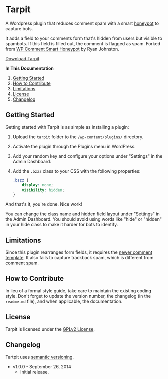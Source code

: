 # Tarpit
A Wordpress plugin that reduces comment spam with a smart [honeypot](http://en.wikipedia.org/wiki/Honeypot_(computing)) to capture bots.

It adds a field to your comments form that's hidden from users but visible to spambots. If this field is filled out, the comment is flagged as spam. Forked from [WP Comment Smart Honeypot](https://github.com/freak3dot/wp-smart-honeypot) by Ryan Johnston.

[Download Tarpit](https://github.com/cferdinandi/tarpit/archive/master.zip)

**In This Documentation**

1. [Getting Started](#getting-started)
2. [How to Contribute](#how-to-contribute)
3. [Limitations](#limitations)
4. [License](#license)
5. [Changelog](#changelog)



## Getting Started

Getting started with Tarpit is as simple as installing a plugin:

1. Upload the `tarpit` folder to the `/wp-content/plugins/` directory.
2. Activate the plugin through the Plugins menu in WordPress.
3. Add your random key and configure your options under "Settings" in the Admin Dashboard.
4. Add the `.bzzz` class to your CSS with the following properties:

    ```css
    .bzzz {
        display: none;
        visibility: hidden;
    }
    ```

And that's it, you're done. Nice work!

You can change the class name and hidden field layout under "Settings" in the Admin Dashboard. You should avoid using words like "hide" or "hidden" in your hide class to make it harder for bots to identify.



## Limitations

Since this plugin rearranges form fields, it requires the [newer comment template](http://codex.wordpress.org/Function_Reference/comment_form). It also fails to capture trackback spam, which is different from comment spam.



## How to Contribute

In lieu of a formal style guide, take care to maintain the existing coding style. Don't forget to update the version number, the changelog (in the `readme.md` file), and when applicable, the documentation.



## License

Tarpit is licensed under the [GPLv2 License](https://wordpress.org/about/gpl/).



## Changelog

Tartpit uses [semantic versioning](http://semver.org/).

* v1.0.0 - September 26, 2014
	* Initial release.